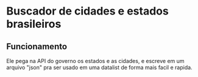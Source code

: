 # Buscador de cidades e estados brasileiros

## Funcionamento
Ele pega na API do governo os estados e as cidades, e escreve em um arquivo "json" pra ser usado em uma datalist de forma mais facil e rapida.